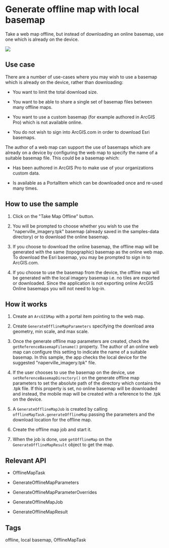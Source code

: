 # Generate offline map with local basemap

Take a web map offline, but instead of downloading an online basemap, use one which is already on the device.

![]("GenerateOfflineMapWithLocalBasemap.png)

## Use case

There are a number of use-cases where you may wish to use a basemap which is already on the device, rather than downloading:


* You want to limit the total download size.

* You want to be able to share a single set of basemap files between many offline maps.

* You want to use a custom basemap (for example authored in ArcGIS Pro) which is not available online.

* You do not wish to sign into ArcGIS.com in order to download Esri basemaps.


The author of a web map can support the use of basemaps which are already on a device by configuring the web map to specify the name of a suitable basemap file. This could be a basemap which:


* Has been authored in ArcGIS Pro to make use of your organizations custom data.

* Is available as a PortalItem which can be downloaded once and re-used many times.


## How to use the sample


1. Click on the "Take Map Offline" button.

2. You will be prompted to choose whether you wish to use the "naperville_imagery.tpk" basemap (already saved in the samples-data directory) or to download the online basemap.

3. If you choose to download the online basemap, the offline map will be generated with the same (topographic) basemap as the online web map. To download the Esri basemap, you may be prompted to sign in to ArcGIS.com.

4. If you choose to use the basemap from the device, the offline map will be generated with the local imagery basemap i.e. no tiles are exported or downloaded. Since the application is not exporting online ArcGIS Online basemaps you will not need to log-in.


## How it works


1. Create an `ArcGISMap` with a portal item pointing to the web map.

2. Create `GenerateOfflineMapParameters` specifying the download area geometry, min scale, and max scale.

3. Once the generate offline map parameters are created, check the `getReferenceBasemapFilename()` property. The author of an online web map can configure this setting to indicate the name of a suitable basemap. In this sample, the app checks the local device for the suggested "naperville_imagery.tpk" file.

4. If the user chooses to use the basemap on the device, use `setReferenceBasemapDirectory()` on the generate offline map parameters to set the absolute path of the directory which contains the .tpk file. If this property is set, no online basemap will be downloaded and instead, the mobile map will be created with a reference to the .tpk on the device.

5. A `GenerateOfflineMapJob` is created by calling `offlineMapTask.generateOfflineMap` passing the parameters and the download location for the offline map.

6. Create the offline map job and start it.

7. When the job is done, use `getOfflineMap` on the `GenerateOfflineMapResult` object to get the map.


## Relevant API


* OfflineMapTask

* GenerateOfflineMapParameters

* GenerateOfflineMapParameterOverrides

* GenerateOfflineMapJob

* GenerateOfflineMapResult


## Tags

offline, local basemap, OfflineMapTask
